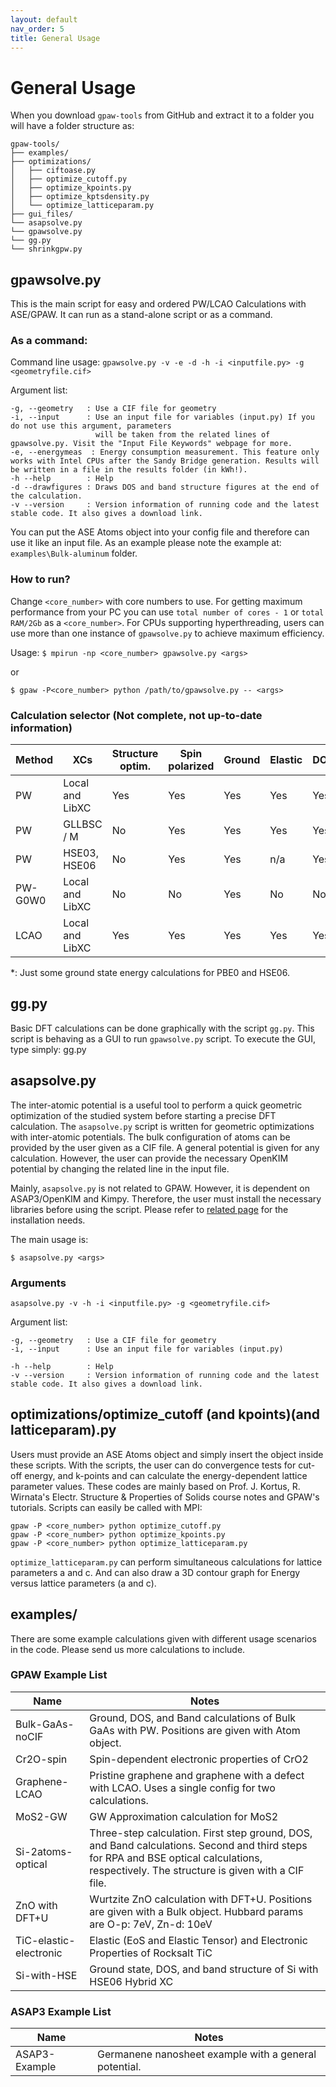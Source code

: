 ```yaml
---
layout: default
nav_order: 5
title: General Usage
---
```


# General Usage
When you download `gpaw-tools` from GitHub and extract it to a folder you will have a folder structure as:

```
gpaw-tools/
├── examples/
├── optimizations/
│   ├── ciftoase.py
│   ├── optimize_cutoff.py
│   ├── optimize_kpoints.py
│   ├── optimize_kptsdensity.py
│   └── optimize_latticeparam.py
├── gui_files/
└── asapsolve.py
└── gpawsolve.py
└── gg.py
└── shrinkgpw.py
```

## gpawsolve.py
This is the main script for easy and ordered PW/LCAO Calculations with ASE/GPAW. It can run as a stand-alone script or as a command.

### As a command:
Command line usage: `gpawsolve.py -v -e -d -h -i <inputfile.py> -g <geometryfile.cif>`

Argument list:
```
-g, --geometry   : Use a CIF file for geometry
-i, --input      : Use an input file for variables (input.py) If you do not use this argument, parameters 
                   will be taken from the related lines of gpawsolve.py. Visit the "Input File Keywords" webpage for more. 
-e, --energymeas  : Energy consumption measurement. This feature only works with Intel CPUs after the Sandy Bridge generation. Results will be written in a file in the results folder (in kWh!).
-h --help        : Help
-d --drawfigures : Draws DOS and band structure figures at the end of the calculation.
-v --version     : Version information of running code and the latest stable code. It also gives a download link.
 ```
 
 You can put the ASE Atoms object into your config file and therefore can use it like an input file. As an example please note the example at: `examples\Bulk-aluminum` folder.
 
### How to run?
Change `<core_number>` with core numbers to use. For getting maximum performance from your PC you can use `total number of cores - 1` or `total RAM/2Gb` as a `<core_number>`. For CPUs supporting hyperthreading, users can use more than one instance of `gpawsolve.py` to achieve maximum efficiency. 

Usage:
`$ mpirun -np <core_number> gpawsolve.py <args>`

or

`$ gpaw -P<core_number> python /path/to/gpawsolve.py -- <args>`

### Calculation selector (Not complete, not up-to-date information)

 | Method | XCs                 | Structure optim. | Spin polarized | Ground | Elastic | DOS | DFT+U | Band | Electron Density | Optical |
 | ------ | ------------------- | ---------------- | -------------- | ------ | ------- | --- | ----- | ---- | ---------------- | ------- |
 |   PW   | Local and LibXC     | Yes              | Yes            | Yes    | Yes     | Yes | Yes   | Yes  | Yes              | Yes     |
 |   PW   | GLLBSC / M          | No               | Yes            | Yes    | Yes     | Yes | No    | Yes  | Yes              | Yes     |
 |   PW   | HSE03, HSE06        | No               | Yes            | Yes    | n/a     | Yes | No    | No   | No               | No      |
 | PW-G0W0| Local and LibXC     | No               | No             | Yes    | No      | No  | No    | Some | No               | No      |
 |  LCAO  | Local and LibXC     | Yes              | Yes            | Yes    | Yes     | Yes | Yes   | Yes  | Yes              | No      |

*: Just some ground state energy calculations for PBE0 and HSE06.

## gg.py
Basic DFT calculations can be done graphically with the script `gg.py`. This script is behaving as a GUI to run `gpawsolve.py` script. To execute the GUI, type simply:
  gg.py

## asapsolve.py
The inter-atomic potential is a useful tool to perform a quick geometric optimization of the studied system before starting a precise DFT calculation. The `asapsolve.py` script is written for geometric optimizations with inter-atomic potentials. The bulk configuration of atoms can be provided by the user given as a CIF file. A general potential is given for any calculation. However, the user can provide the necessary OpenKIM potential by changing the related line in the input file.

Mainly, `asapsolve.py` is not related to GPAW. However, it is dependent on ASAP3/OpenKIM and Kimpy. Therefore, the user must install the necessary libraries before using the script. Please refer to [related page](https://www.lrgresearch.org/gpaw-tools/installation/ubuntu/#installation-of-asap-and-kim-for-quick-optimization) for the installation needs.

The main usage is:

`$ asapsolve.py <args>`

### Arguments

`asapsolve.py -v -h -i <inputfile.py> -g <geometryfile.cif>`

Argument list:
```
-g, --geometry   : Use a CIF file for geometry
-i, --input      : Use an input file for variables (input.py) 

-h --help        : Help
-v --version     : Version information of running code and the latest stable code. It also gives a download link.
 ```
 
## optimizations/optimize_cutoff (and kpoints)(and latticeparam).py
Users must provide an ASE Atoms object and simply insert the object inside these scripts. With the scripts, the user can do convergence tests for cut-off energy, and k-points and can calculate the energy-dependent lattice parameter values. These codes are mainly based on Prof. J. Kortus, R. Wirnata's Electr. Structure & Properties of Solids course notes and GPAW's tutorials. Scripts can easily be called with MPI:

    gpaw -P <core_number> python optimize_cutoff.py
    gpaw -P <core_number> python optimize_kpoints.py
    gpaw -P <core_number> python optimize_latticeparam.py

`optimize_latticeparam.py` can perform simultaneous calculations for lattice parameters a and c. And can also draw a 3D contour graph for Energy versus lattice parameters (a and c).

## examples/
There are some example calculations given with different usage scenarios in the code. Please send us more calculations to include.

### GPAW Example List

| Name              | Notes  | 
| ----------------- | ------ |
| Bulk-GaAs-noCIF     | Ground, DOS, and Band calculations of Bulk GaAs with PW. Positions are given with Atom object.          |
| Cr2O-spin         |Spin-dependent electronic properties of CrO2 |
| Graphene-LCAO     | Pristine graphene and graphene with a defect with LCAO. Uses a single config for two calculations. |
| MoS2-GW           | GW Approximation calculation for MoS2 |
| Si-2atoms-optical | Three-step calculation. First step ground, DOS, and Band calculations. Second and third steps for RPA and BSE optical calculations, respectively. The structure is given with a CIF file. |
| ZnO with DFT+U    | Wurtzite ZnO calculation with DFT+U. Positions are given with a Bulk object. Hubbard params are O-p: 7eV, Zn-d: 10eV|
| TiC-elastic-electronic | Elastic (EoS and Elastic Tensor) and Electronic Properties of Rocksalt TiC |
| Si-with-HSE | Ground state, DOS, and band structure of Si with HSE06 Hybrid XC | 

### ASAP3 Example List

| Name              | Notes  | 
| ----------------- | ------ |
| ASAP3-Example     | Germanene nanosheet example with a general potential.          |
